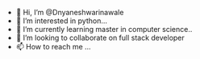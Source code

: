 - 👋 Hi, I’m @Dnyaneshwarinawale
- 👀 I’m interested in python...
- 🌱 I’m currently learning master in computer science..
- 💞️ I’m looking to collaborate on full stack developer
- 📫 How to reach me ...

<!---
Dnyaneshwarinawale/Dnyaneshwarinawale is a ✨ special ✨ repository because its `README.md` (this file) appears on your GitHub profile.
You can click the Preview link to take a look at your changes.
--->
